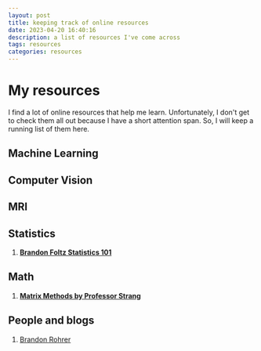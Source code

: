 ```yaml
---
layout: post
title: keeping track of online resources
date: 2023-04-20 16:40:16
description: a list of resources I've come across
tags: resources
categories: resources
---
```


# My resources

I find a lot of online resources that help me learn. Unfortunately, I don't get to check them all out because I have a short attention span. So, I will keep a running list of them here.

## Machine Learning

## Computer Vision

## MRI

## Statistics

1. **[Brandon Foltz Statistics 101](https://www.bcfoltz.com/stats-101/)**

## Math

1. **[Matrix Methods by Professor Strang](https://www.youtube.com/watch?v=Cx5Z-OslNWE&list=PLUl4u3cNGP63oMNUHXqIUcrkS2PivhN3k)**

## People and blogs

1. [Brandon Rohrer](https://e2eml.school/blog.html#121)
